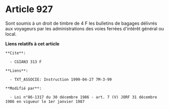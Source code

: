 # Article 927

Sont soumis à un droit de timbre de 4 F les bulletins de bagages délivrés aux voyageurs par les administrations des voies
ferrées d'intérêt général ou local.

**Liens relatifs à cet article**

	**Cite**:

	  - CGIAN3 313 F

	**Liens**:

	  - TXT_ASSOCIE: Instruction 1999-04-27 7M-3-99

	**Modifié par**:

	  - Loi n°86-1317 du 30 décembre 1986 - art. 7 (V) JORF 31 décembre 1986 en vigueur le 1er janvier 1987
